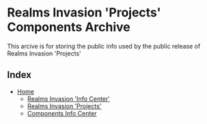 # Realms Invasion '**Projects**' Components Archive

This arcive is for storing the public info used by the public release of Realms Invasion 'Projects'


## **Index**

- [Home](https://github.com/FueledByOCHD/RI-Projects-Components/blob/develop/README.md)
    - [Realms Invasion 'Info Center'](https://github.com/FueledByOCHD/Realms-Invasion-Info-Center/blob/develop/README.md)
    - [Realms Invasion 'Projects'](https://github.com/FueledByOCHD/Realms-Invasion-Info-Center/blob/develop/Tools/Projects/RI_Projects.md)
    - [Components Info Center](https://github.com/FueledByOCHD/RI-Projects-Components/blob/develop/Info%20Center/InfoCenterHome.md)